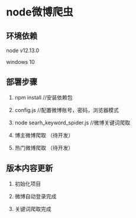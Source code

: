 node微博爬虫
===========================

## 环境依赖

node v12.13.0

windows 10

## 部署步骤

1. npm install  //安装依赖包

2. config.js  //配置微博账号，密码，浏览器模式

3. node searh_keyword_spider.js //微博关键词爬取

4. 博主微博爬取 （待开发）

5. 热门微博爬取 （待开发）

## 版本内容更新

1. 初始化项目

2. 微博自动登录完成

3. 关键词爬取完成
